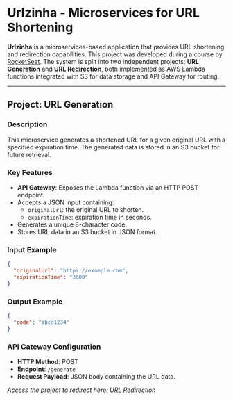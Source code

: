 # Urlzinha - Microservices for URL Shortening

**Urlzinha** is a microservices-based application that provides URL shortening and redirection capabilities. This project was developed during a course by [RocketSeat](https://www.rocketseat.com.br). The system is split into two independent projects: **URL Generation** and **URL Redirection**, both implemented as AWS Lambda functions integrated with S3 for data storage and API Gateway for routing.

---

## **Project: URL Generation**

### **Description**
This microservice generates a shortened URL for a given original URL with a specified expiration time. The generated data is stored in an S3 bucket for future retrieval.

### **Key Features**
- **API Gateway**: Exposes the Lambda function via an HTTP POST endpoint.
- Accepts a JSON input containing:
    - `originalUrl`: the original URL to shorten.
    - `expirationTime`: expiration time in seconds.
- Generates a unique 8-character code.
- Stores URL data in an S3 bucket in JSON format.

### **Input Example**
```json
{
  "originalUrl": "https://example.com",
  "expirationTime": "3600"
}
```

### **Output Example**
```json
{
  "code": "abcd1234"
}
```

### **API Gateway Configuration**
- **HTTP Method**: POST
- **Endpoint**: `/generate`
- **Request Payload**: JSON body containing the URL data.


_Access the project to redirect here: [URL Redirection](https://github.com/Vogon38/urlzinha-redirect-url-rocketseat)_




